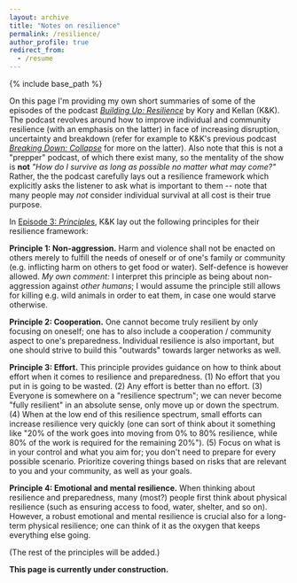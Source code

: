 ```yaml
---
layout: archive
title: "Notes on resilience"
permalink: /resilience/
author_profile: true
redirect_from:
  - /resume
---
```


{% include base_path %}

On this page I'm providing my own short summaries of some of the episodes of the podcast [_Building Up: Resilience_](https://shows.acast.com/building-up-resilience) by Kory and Kellan (K&K). The podcast revolves around how to improve individual and community resilience (with an emphasis on the latter) in face of increasing disruption, uncertainty and breakdown (refer for example to K&K's previous podcast [_Breaking Down: Collapse_]([xx](https://collapsepod.buzzsprout.com/)) for more on the latter). Also note that this is not a "prepper" podcast, of which there exist many, so the mentality of the show is **not** _"How do I survive as long as possible no matter what may come?"_ Rather, the the podcast carefully lays out a resilience framework which explicitly asks the listener to ask what is important to them -- note that many people may _not_ consider individual survival at all cost is their true purpose.

In [Episode 3: _Principles_](https://shows.acast.com/building-up-resilience/episodes/episode-3-principles), K&K lay out the following principles for their resilience framework:

**Principle 1: Non-aggression.** Harm and violence shall not be enacted on others merely to fulfill the needs of oneself or of one's family or community (e.g. inflicting harm on others to get food or water). Self-defence is however allowed. _My own comment:_ I interpret this principle as being about non-aggression against _other humans_; I would assume the principle still allows for killing e.g. wild animals in order to eat them, in case one would starve otherwise.

**Principle 2: Cooperation.** One cannot become truly resilient by only focusing on oneself; one has to also include a cooperation / community aspect to one's preparedness. Individual resilience is also important, but one should strive to build this "outwards" towards larger networks as well.

**Principle 3: Effort.** This principle provides guidance on how to think about effort when it comes to resilience and preparedness. (1) No effort that you put in is going to be wasted. (2) Any effort is better than no effort. (3) Everyone is somewhere on a "resilience spectrum"; we can never become "fully resilient" in an absolute sense, only move up or down the spectrum. (4) When at the low end of this resilience spectrum, small efforts can increase resilience very quickly (one can sort of think about it something like "20% of the work goes into moving from 0% to 80% resilience, while 80% of the work is required for the remaining 20%"). (5) Focus on what is in your control and what you aim for; you don't need to prepare for every possible scenario. Prioritize covering things based on risks that are relevant to you and your community, as well as your goals.

**Principle 4: Emotional and mental resilience.** When thinking about resilience and preparedness, many (most?) people first think about physical resilience (such as ensuring access to food, water, shelter, and so on). However, a robust emotional and mental resilience is crucial also for a long-term physical resilience; one can think of it as the oxygen that keeps everything else going.  

(The rest of the principles will be added.)

**This page is currently under construction.**
